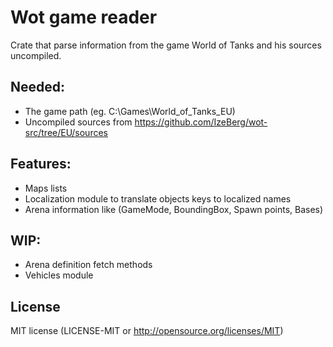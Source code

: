 # Wot game reader

Crate that parse information from the game World of Tanks and his sources uncompiled.

## Needed:
- The game path (eg. C:\Games\World_of_Tanks_EU)<br>
- Uncompiled sources from https://github.com/IzeBerg/wot-src/tree/EU/sources

## Features:
- Maps lists
- Localization module to translate objects keys to localized names 
- Arena information like (GameMode, BoundingBox, Spawn points, Bases)

## WIP:
- Arena definition fetch methods
- Vehicles module

## License
MIT license (LICENSE-MIT or http://opensource.org/licenses/MIT)
